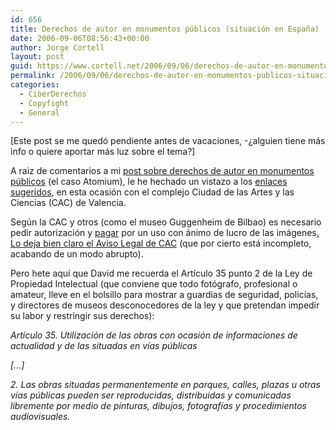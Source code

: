 ```yaml
---
id: 656
title: Derechos de autor en monumentos públicos (situación en España)
date: 2006-09-06T08:56:43+00:00
author: Jorge Cortell
layout: post
guid: https://www.cortell.net/2006/09/06/derechos-de-autor-en-monumentos-publicos-situacion-en-espana/
permalink: /2006/09/06/derechos-de-autor-en-monumentos-publicos-situacion-en-espana/
categories:
  - CiberDerechos
  - Copyfight
  - General
---
```

[Este post se me quedó pendiente antes de vacaciones, -¿alguien tiene más info o quiere aportar más luz sobre el tema?]

A raiz de comentarios a mi <a target="_blank" title="Atomium" href="https://www.cortell.net/2006/07/31/%c2%bfpagar-por-tener-ojos-o-memoria-derechos-de-autor-de-monumentos-publicos/">post sobre derechos de autor en monumentos públicos</a> (el caso Atomium), le he hechado un vistazo a los <a target="_blank" title="caso CAC" href="https://www.ojodigital.com/foro/showpost.php?p=680398&postcount=13">enlaces sugeridos</a>, en esta ocasión con el complejo Ciudad de las Artes y las Ciencias (CAC) de Valencia.

Según la CAC y otros (como el museo Guggenheim de Bilbao) es necesario pedir autorización y <a title="Tarifas CAC" target="_blank" href="https://www.ojodigital.com/foro/showpost.php?p=685445&postcount=24">pagar</a> por un uso con ánimo de lucro de las imágenes<a target="_blank" title="tarifas uso fotos CAC" href="https://www.ojodigital.com/foro/showpost.php?p=685445&postcount=24" />. Lo deja bien claro el <a target="_blank" title="Aviso legal CAC" href="https://www.cac.es/galeria/aviso_legal/aviso.htm">Aviso Legal de CAC</a> (que por cierto está incompleto, acabando de un modo abrupto).

Pero hete aquí­ que David me recuerda el Artí­culo 35 punto 2 de la Ley de Propiedad Intelectual (que conviene que todo fotógrafo, profesional o amateur, lleve en el bolsillo para mostrar a guardias de seguridad, policí­as, y directores de museos desconocedores de la ley y que pretendan impedir su labor y restringir sus derechos):

_Artí­culo 35. Utilización de las obras con ocasión de informaciones de actualidad y de las situadas en ví­as públicas_

_[...]_

_2. Las obras situadas permanentemente en parques, calles, plazas u otras ví­as públicas pueden ser reproducidas, distribuidas y comunicadas libremente por medio de pinturas, dibujos, fotografí­as y procedimientos audiovisuales._